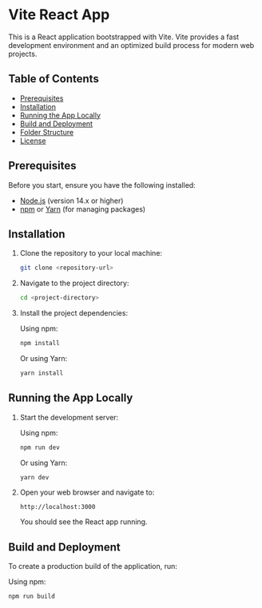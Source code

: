 # Vite React App

This is a React application bootstrapped with Vite. Vite provides a fast development environment and an optimized build process for modern web projects.

## Table of Contents

- [Prerequisites](#prerequisites)
- [Installation](#installation)
- [Running the App Locally](#running-the-app-locally)
- [Build and Deployment](#build-and-deployment)
- [Folder Structure](#folder-structure)
- [License](#license)

## Prerequisites

Before you start, ensure you have the following installed:

- [Node.js](https://nodejs.org/) (version 14.x or higher)
- [npm](https://www.npmjs.com/) or [Yarn](https://yarnpkg.com/) (for managing packages)

## Installation

1. Clone the repository to your local machine:

    ```bash
    git clone <repository-url>
    ```

2. Navigate to the project directory:

    ```bash
    cd <project-directory>
    ```

3. Install the project dependencies:

    Using npm:

    ```bash
    npm install
    ```

    Or using Yarn:

    ```bash
    yarn install
    ```

## Running the App Locally

1. Start the development server:

    Using npm:

    ```bash
    npm run dev
    ```

    Or using Yarn:

    ```bash
    yarn dev
    ```

2. Open your web browser and navigate to:

    ```
    http://localhost:3000
    ```

    You should see the React app running.

## Build and Deployment

To create a production build of the application, run:

Using npm:

```bash
npm run build
